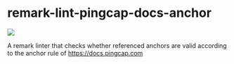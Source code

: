 # remark-lint-pingcap-docs-anchor

![](https://github.com/breeswish/remark-lint-pingcap-docs-anchor/workflows/Unit%20test/badge.svg)

A remark linter that checks whether referenced anchors are valid according to the anchor rule of <https://docs.pingcap.com>
